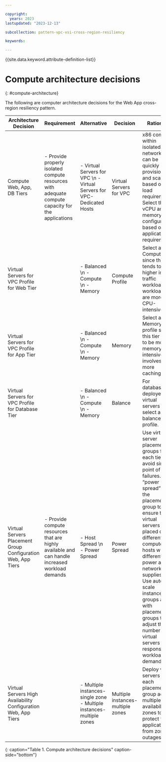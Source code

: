 ```yaml
---

copyright:
  years: 2023
lastupdated: "2023-12-13"

subcollection: pattern-vpc-vsi-cross-region-resiliency

keywords:

---
```


{{site.data.keyword.attribute-definition-list}}

# Compute architecture decisions
{: #compute-architecture}

The following are computer architecture decisions for the Web App cross-region resiliency pattern.

| Architecture Decision | Requirement | Alternative | Decision | Rationale |
| -------------- | -------------- | -------------- | -------------- | -------------- |
| Compute Web, App, DB Tiers                                     | - Provide properly isolated compute resources with adequate compute capacity for the applications | - Virtual Servers for VPC \n - Virtual Servers for VPC-Dedicated Hosts                                     | Virtual Servers for VPC                          | x86 compute within isolated VPC network that can be quickly provisioned and scaled based on load requirements. Select the vCPU and memory configuration based on application requirements.                                                                                                                                                                                          |
| Virtual Servers for VPC Profile for Web Tier                                           |                                                                                                   | - Balanced \n - Compute \n - Memory                                        |  Compute Profile                  | Select a Compute since this tier tends to be higher in traffic workload and workloads are more CPU-intensive.                                                                                                                                                                                                                                                                       |
| Virtual Servers for VPC Profile for App Tier                                           |                                                                                                   | - Balanced \n - Compute \n - Memory                                        | Memory                            | Select a Memory profile since this tier tends to be more memory-intensive and involves more caching.                                                                                                                                                                                                                                                                                |
| Virtual Servers for VPC Profile for Database Tier                                      |                                                                                                   | - Balanced \n - Compute \n - Memory                                        | Balance                           | For databases deployed on virtual servers select a balance profile.                                                                                                                                                                                                                                                                                                                 |
| Virtual Servers Placement Group Configuration Web, App Tiers   | - Provide compute resources that are highly available and can handle increased workload demands   | - Host Spread \n - Power Spread                                         | Power Spread                      | Use virtual server placement groups for each tier to avoid single point of failures. Use “power spread” for the placement group to ensure the virtual servers are placed on different computer hosts with different power and network supplies. \n Use auto-scale instance groups along with placement groups to adjust the number of virtual servers in response to workload demands. |
| Virtual Servers High Availability Configuration Web, App Tiers |                                                                                                   | - Multiple instances-single zone - Multiple instances-multiple zones | Multiple instances-multiple zones | Deploy virtual servers in each placement group across multiple availability zones to protect the application from zone outages.                                                                                                                                                                                                                                                     |
{: caption="Table 1. Compute architecture decisions" caption-side="bottom"}
